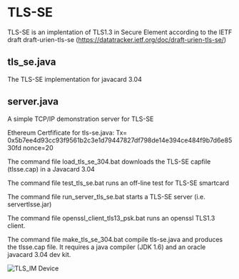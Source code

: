 # TLS-SE

TLS-SE is an implentation of TLS1.3 in Secure Element according to the IETF draft draft-urien-tls-se (https://datatracker.ietf.org/doc/draft-urien-tls-se/)

## tls_se.java
The TLS-SE implementation for javacard 3.04

## server.java 
A simple TCP/IP demonstration server for TLS-SE

Ethereum Certfificate for tls-se.java: Tx= 0x5b7ee4d93cc93f9561b2c3e1d79447827df798de14e394ce484f9b7d6e8530fd nonce=20

The command file load_tls_se_304.bat downloads the TLS-SE capfile (tlsse.cap) in a Javacard 3.04

The command file test_tls_se.bat runs an off-line test for TLS-SE smartcard

The command file run_server_tls_se.bat starts a TLS-SE server (i.e. servertlsse.jar)

The command file openssl_client_tls13_psk.bat runs an openssl TLS1.3 client.

The command file make_tls_se_304.bat compile tls-se.java and produces the tlsse.cap file. It requires a java compiler (JDK 1.6) and an oracle javacard 3.04 dev kit.

![TLS_IM Device](https://github.com/purien/TLS-SE/blob/master/tls_se_device.jpg)
